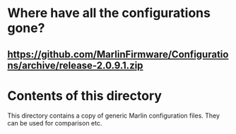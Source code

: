 # Where have all the configurations gone?

## https://github.com/MarlinFirmware/Configurations/archive/release-2.0.9.1.zip

# Contents of this directory

This directory contains a copy of generic Marlin configuration files. They can be used for comparison etc.
